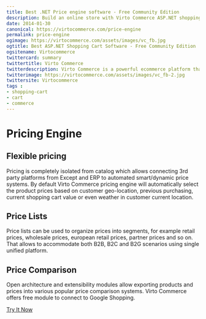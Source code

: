 ```yaml
---
title: Best .NET Price engine software - Free Community Edition
description: Build an online store with Virto Commerce ASP.NET shopping cart software. Benefit from an open source shopping cart software that has every feature you need.
date: 2014-01-30
canonical: https://virtocommerce.com/price-engine
permalink: price-engine
ogimage: https://virtocommerce.com/assets/images/vc_fb.jpg
ogtitle: Best ASP.NET Shopping Cart Software - Free Community Edition
ogsitename: Virtocommerce
twittercard: summary
twittertitle: Virto Commerce
twitterdescription: Virto Commerce is a powerful ecommerce platform that includes everything you need to create an online store and sell online. Try it free with Free Community License
twitterimage: https://virtocommerce.com/assets/images/vc_fb-2.jpg
twittersite: Virtocommerce
tags : 
- shopping-cart
- cart
- commerce
---
```

<div class="business-features clearfix __responsive">
	<div class="business-cnt container">
		<div class="head __customer">
			<h1 class="title">Pricing Engine</h1>
		</div>
		<h2 class="sub-title">Flexible pricing</h2>
		<p class="text">Pricing is completely isolated from catalog which allows connecting 3rd party platforms from Except and ERP to automated smart/dynamic price systems. By default Virto Commerce pricing engine will automatically select the product prices based on customer geo-location, previous purchasing, current shopping cart value or even weather in customer current location.</p>
		<h2 class="sub-title">Price Lists</h2>
		<p class="text">Price lists can be used to organize prices into segments, for example retail prices, wholesale prices, european retail prices, partner prices and so on. That allows to accommodate both B2B, B2C and B2G scenarios using single unified platform.</p>
		<h2 class="sub-title">Price Comparison</h2>
		<p class="text">Open architecture and extensibility modules allow exporting products and prices into various popular price comparison systems. Virto Commerce offers free module to connect to Google Shopping.</p>
		<div class="actions my-4">
			<a class="btn btn--orange" href="/contact-us">Try It Now</a>
		</div>
	</div>
</div>